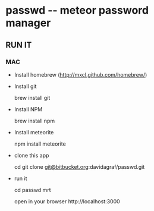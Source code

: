passwd -- meteor password manager
================================

## RUN IT

### MAC

* Install homebrew (http://mxcl.github.com/homebrew/)
* Install git

    brew install git

* Install NPM 

    brew install npm

* Install meteorite

    npm install meteorite

* clone this app

    cd <your work directory>
    git clone git@bitbucket.org:davidagraf/passwd.git

* run it

    cd passwd
    mrt

  open in your browser http://localhost:3000

